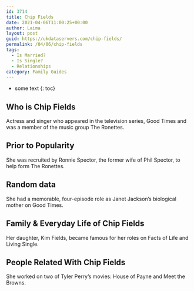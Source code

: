 ```yaml
---
id: 3714
title: Chip Fields
date: 2021-04-06T11:00:25+00:00
author: Laima
layout: post
guid: https://ukdataservers.com/chip-fields/
permalink: /04/06/chip-fields
tags:
  - Is Married?
  - Is Single?
  - Relationships
category: Family Guides
---
```


* some text
{: toc}


## Who is Chip Fields
                  
                  
                  
Actress and singer who appeared in the television series, Good Times and was a member of the music group The Ronettes.
                  
              
            
              
            
                
                
                
## Prior to Popularity
                  
                  
                  
She was recruited by Ronnie Spector, the former wife of Phil Spector, to help form The Ronettes.
                  
              
            
              
            
                
                
                
## Random data
                  
                  
                  
She had a memorable, four-episode role as Janet Jackson&#8217;s biological mother on Good Times.
                  
              
            
              
            
                
                
                
## Family & Everyday Life of Chip Fields
                  
                  
                  
Her daughter, Kim Fields, became famous for her roles on Facts of Life and Living Single.
                  
              
            
              
            
                
                
                
## People Related With Chip Fields
                  
                  
                  
She worked on two of Tyler Perry&#8217;s movies: House of Payne and Meet the Browns.
                  
              
            
              
            
                
              
            
              
              
            
            
              
            
          
          
          